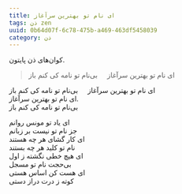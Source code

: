 ```yaml
---
title: ای نام تو بهترین سرآغاز
tags: ذن zen
uuid: 0b64d07f-6c78-475b-a469-463df5458039
category: ذن
---
```

کوان‌های ذن پایتون.

>  ای نام تو بهترین سرآغاز  &nbsp;&nbsp;&nbsp;  بی‌نام تو نامه کی کنم باز    


ای نام تو بهترین سرآغاز  &nbsp;&nbsp;&nbsp;  بی‌نام تو نامه کی کنم باز
<br>ای نام تو بهترین سرآغاز.<br>
بی‌نام تو نامه کی کنم باز<br>

ای یاد تو مونس روانم<br>
جز نام تو نیست بر زبانم<br>
ای کار گشای هر چه هستند<br>
نام تو کلید هر چه بستند<br>
ای هیچ خطی نگشته ز اول<br>
بی‌حجت نام تو مسجل<br>
ای هست کن اساس هستی<br>
کوته ز درت دراز دستی<br>
